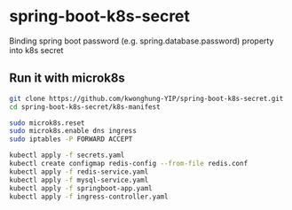 # spring-boot-k8s-secret
Binding spring boot password (e.g. spring.database.password) property into k8s secret

## Run it with microk8s
```bash
git clone https://github.com/kwonghung-YIP/spring-boot-k8s-secret.git
cd spring-boot-k8s-secret/k8s-manifest

sudo microk8s.reset
sudo microk8s.enable dns ingress
sudo iptables -P FORWARD ACCEPT

kubectl apply -f secrets.yaml
kubectl create configmap redis-config --from-file redis.conf
kubectl apply -f redis-service.yaml
kubectl apply -f mysql-service.yaml
kubectl apply -f springboot-app.yaml
kubectl apply -f ingress-controller.yaml
```
